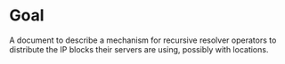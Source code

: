 # Goal

A document to describe a mechanism for recursive resolver operators to distribute the IP blocks their servers are using, possibly with locations.
